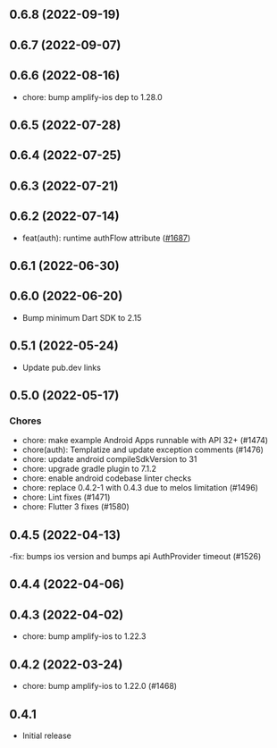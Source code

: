 ## 0.6.8 (2022-09-19)

## 0.6.7 (2022-09-07)

## 0.6.6 (2022-08-16)

- chore: bump amplify-ios dep to 1.28.0

## 0.6.5 (2022-07-28)

## 0.6.4 (2022-07-25)

## 0.6.3 (2022-07-21)

## 0.6.2 (2022-07-14)

- feat(auth): runtime authFlow attribute ([#1687](https://github.com/aws-amplify/amplify-flutter/pull/1687))

## 0.6.1 (2022-06-30)

## 0.6.0 (2022-06-20)

- Bump minimum Dart SDK to 2.15

## 0.5.1 (2022-05-24)

- Update pub.dev links

## 0.5.0 (2022-05-17)

### Chores

- chore: make example Android Apps runnable with API 32+ (#1474)
- chore(auth): Templatize and update exception comments (#1476)
- chore: update android compileSdkVersion to 31
- chore: upgrade gradle plugin to 7.1.2
- chore: enable android codebase linter checks
- chore: replace 0.4.2-1 with 0.4.3 due to melos limitation (#1496)
- chore: Lint fixes (#1471)
- chore: Flutter 3 fixes (#1580)

## 0.4.5 (2022-04-13)

-fix: bumps ios version and bumps api AuthProvider timeout (#1526)

## 0.4.4 (2022-04-06)

## 0.4.3 (2022-04-02)

- chore: bump amplify-ios to 1.22.3

## 0.4.2 (2022-03-24)

- chore: bump amplify-ios to 1.22.0 (#1468)

## 0.4.1

- Initial release
